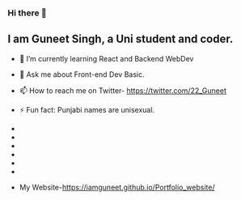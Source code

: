 ### Hi there 👋
## I am Guneet Singh, a Uni student and coder.


<!--
**IamGuneet/IamGuneet** is a ✨ _special_ ✨ repository because its `README.md` (this file) appears on your GitHub profile.

Here are some ideas to get you started:
-->
- 🌱 I’m currently learning React and Backend WebDev 
- 💬 Ask me about Front-end Dev Basic.
- 📫 How to reach me on Twitter- https://twitter.com/22_Guneet
- ⚡ Fun fact: Punjabi names are unisexual.
-
-
-
-
-
-


- My Website-https://iamguneet.github.io/Portfolio_website/
